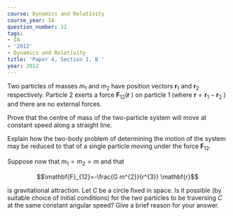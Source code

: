 ```yaml
---
course: Dynamics and Relativity
course_year: IA
question_number: 12
tags:
- IA
- '2012'
- Dynamics and Relativity
title: 'Paper 4, Section I, B '
year: 2012
---
```




Two particles of masses $m_{1}$ and $m_{2}$ have position vectors $\mathbf{r}_{1}$ and $\mathbf{r}_{2}$ respectively. Particle 2 exerts a force $\mathbf{F}_{12}\left(\mathbf{r}\right.$ ) on particle 1 (where $\mathbf{r}=\mathbf{r}_{1}-\mathbf{r}_{2}$ ) and there are no external forces.

Prove that the centre of mass of the two-particle system will move at constant speed along a straight line.

Explain how the two-body problem of determining the motion of the system may be reduced to that of a single particle moving under the force $\mathbf{F}_{12}$.

Suppose now that $m_{1}=m_{2}=m$ and that

$$\mathbf{F}_{12}=-\frac{G m^{2}}{r^{3}} \mathbf{r}$$

is gravitational attraction. Let $C$ be a circle fixed in space. Is it possible (by suitable choice of initial conditions) for the two particles to be traversing $C$ at the same constant angular speed? Give a brief reason for your answer.